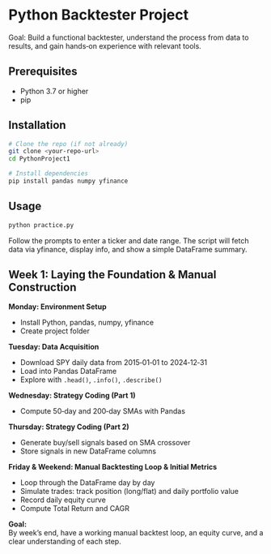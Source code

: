 # Python Backtester Project

Goal: Build a functional backtester, understand the process from data to results, and gain hands‑on experience with relevant tools.

## Prerequisites

- Python 3.7 or higher  
- pip

## Installation

```bash
# Clone the repo (if not already)
git clone <your-repo-url>
cd PythonProject1

# Install dependencies
pip install pandas numpy yfinance
```

## Usage

```bash
python practice.py
```

Follow the prompts to enter a ticker and date range. The script will fetch data via yfinance, display info, and show a simple DataFrame summary.

## Week 1: Laying the Foundation & Manual Construction

**Monday: Environment Setup**  
- Install Python, pandas, numpy, yfinance  
- Create project folder

**Tuesday: Data Acquisition**  
- Download SPY daily data from 2015‑01‑01 to 2024‑12‑31  
- Load into Pandas DataFrame  
- Explore with `.head()`, `.info()`, `.describe()`

**Wednesday: Strategy Coding (Part 1)**  
- Compute 50‑day and 200‑day SMAs with Pandas

**Thursday: Strategy Coding (Part 2)**  
- Generate buy/sell signals based on SMA crossover  
- Store signals in new DataFrame columns

**Friday & Weekend: Manual Backtesting Loop & Initial Metrics**  
- Loop through the DataFrame day by day  
- Simulate trades: track position (long/flat) and daily portfolio value  
- Record daily equity curve  
- Compute Total Return and CAGR

**Goal:**  
By week’s end, have a working manual backtest loop, an equity curve, and a clear understanding of each step.
